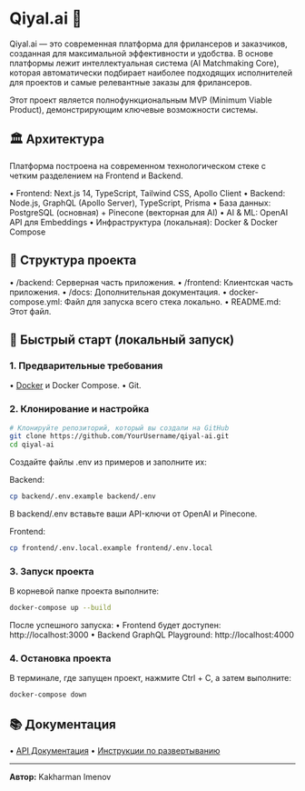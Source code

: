 # Qiyal.ai 🚀

Qiyal.ai — это современная платформа для фрилансеров и заказчиков, созданная для максимальной эффективности и удобства. В основе платформы лежит интеллектуальная система (AI Matchmaking Core), которая автоматически подбирает наиболее подходящих исполнителей для проектов и самые релевантные заказы для фрилансеров.

Этот проект является полнофункциональным MVP (Minimum Viable Product), демонстрирующим ключевые возможности системы.

## 🏛️ Архитектура

Платформа построена на современном технологическом стеке с четким разделением на Frontend и Backend.

• Frontend: Next.js 14, TypeScript, Tailwind CSS, Apollo Client
• Backend: Node.js, GraphQL (Apollo Server), TypeScript, Prisma
• База данных: PostgreSQL (основная) + Pinecone (векторная для AI)
• AI & ML: OpenAI API для Embeddings
• Инфраструктура (локальная): Docker & Docker Compose

## 📁 Структура проекта

• /backend: Серверная часть приложения.
• /frontend: Клиентская часть приложения.
• /docs: Дополнительная документация.
• docker-compose.yml: Файл для запуска всего стека локально.
• README.md: Этот файл.

## 🚀 Быстрый старт (локальный запуск)

### 1. Предварительные требования

• [Docker](https://www.docker.com/get-started) и Docker Compose.
• Git.

### 2. Клонирование и настройка

```bash
# Клонируйте репозиторий, который вы создали на GitHub
git clone https://github.com/YourUsername/qiyal-ai.git
cd qiyal-ai
```

Создайте файлы .env из примеров и заполните их:

Backend:
```bash
cp backend/.env.example backend/.env
```

В backend/.env вставьте ваши API-ключи от OpenAI и Pinecone.

Frontend:
```bash
cp frontend/.env.local.example frontend/.env.local
```

### 3. Запуск проекта

В корневой папке проекта выполните:

```bash
docker-compose up --build
```

После успешного запуска:
• Frontend будет доступен: http://localhost:3000
• Backend GraphQL Playground: http://localhost:4000

### 4. Остановка проекта

В терминале, где запущен проект, нажмите Ctrl + C, а затем выполните:

```bash
docker-compose down
```

## 📚 Документация

• [API Документация](./docs/API.md)
• [Инструкции по развертыванию](./docs/DEPLOYMENT.md)

---

**Автор:** Kakharman Imenov

